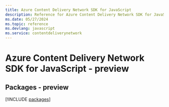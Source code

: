 ```yaml
---
title: Azure Content Delivery Network SDK for JavaScript
description: Reference for Azure Content Delivery Network SDK for JavaScript
ms.date: 05/27/2024
ms.topic: reference
ms.devlang: javascript
ms.service: contentdeliverynetwork
---
```

# Azure Content Delivery Network SDK for JavaScript - preview
## Packages - preview
[!INCLUDE [packages](content-delivery-network-index.md)]